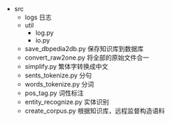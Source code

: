 - src
	- logs 日志
	- util
		- log.py
		- io.py
	- save_dbpedia2db.py 保存知识库到数据库
	- convert_raw2one.py 将全部的原始文件合一
	- simplify.py 繁体字转换成中文
	- sents_tokenize.py 分句
	- words_tokenize.py 分词
	- pos_tag.py 词性标注
	- entity_recognize.py 实体识别
	- create_corpus.py 根据知识库，远程监督构造语料